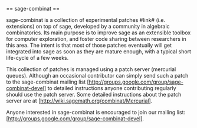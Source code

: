 == sage-combinat ==

sage-combinat is a collection of experimental patches #link#
(i.e. extensions) on top of sage, developed by
a community in algebraic combinatorics. Its main purpose is to improve
sage as an extensible toolbox for computer exploration, and foster
code sharing between researchers in this area. The intent is that most
of those patches eventually will get integrated into sage as soon as
they are mature enough, with a typical short life-cycle of a few
weeks.



This collection of patches is managed using a patch server (mercurial
queues). Although an occasional contributor can simply send such a
patch to the sage-combinat mailing list [http://groups.google.com/group/sage-combinat-devel] to detailed
instructions anyone contributing
regularly should use the patch server. Some detailed instructions about the patch server are at [http://wiki.sagemath.org/combinat/Mercurial].

Anyone interested in sage-combinat is encouraged to join our mailing list: [http://groups.google.com/group/sage-combinat-devel].
